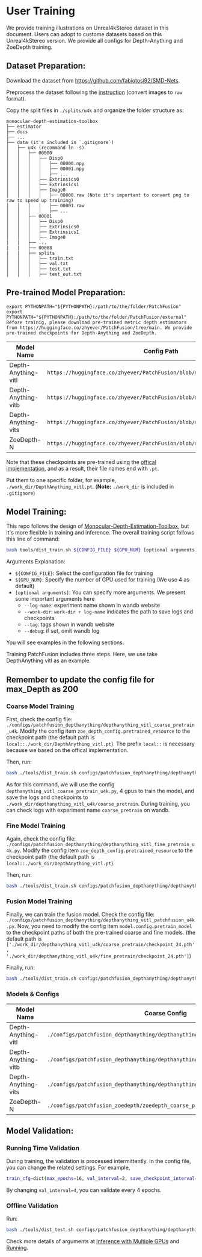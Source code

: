 
# **User Training**

We provide training illustrations on Unreal4kStereo dataset in this document. Users can adopt to custome datasets based on this Unreal4kStereo version. We provide all configs for Depth-Anything and ZoeDepth training.


## Dataset Preparation:

Download the dataset from https://github.com/fabiotosi92/SMD-Nets.

Preprocess the dataset following the [instruction](https://github.com/fabiotosi92/SMD-Nets?tab=readme-ov-file#unrealstereo4k) (convert images to `raw` format).

Copy the split files in `./splits/u4k` and organize the folder structure as:

```none
monocular-depth-estimation-toolbox
├── estimator
├── docs
├── ...
├── data (it's included in `.gitignore`)
│   ├── u4k (recommand ln -s)
│   │   ├── 00000
│   │   │   ├── Disp0
│   │   │   │   ├── 00000.npy
│   │   │   │   ├── 00001.npy
│   │   │   │   ├── ...
│   │   │   ├── Extrinsics0
│   │   │   ├── Extrinsics1
│   │   │   ├── Image0
│   │   │   │   ├── 00000.raw (Note it's important to convert png to raw to speed up training)
│   │   │   │   ├── 00001.raw
│   │   │   │   ├── ...
│   │   ├── 00001
│   │   │   ├── Disp0
│   │   │   ├── Extrinsics0
│   │   │   ├── Extrinsics1
│   │   │   ├── Image0
|   |   ├── ...
|   |   ├── 00008
|   |   ├── splits
│   │   │   ├── train.txt
│   │   │   ├── val.txt
│   │   │   ├── test.txt
│   │   │   ├── test_out.txt
```

## Pre-trained Model Preparation:

```
export PYTHONPATH="${PYTHONPATH}:/path/to/the/folder/PatchFusion"
export PYTHONPATH="${PYTHONPATH}:/path/to/the/folder/PatchFusion/external"
Before trainig, please download pre-trained metric depth estimators from https://huggingface.co/zhyever/PatchFusion/tree/main. We provide pre-trained checkpoints for Depth-Anything and ZoeDepth.
```

| Model Name  | Config Path  | 
|---|---|
| Depth-Anything-vitl  |  `https://huggingface.co/zhyever/PatchFusion/blob/main/DepthAnything_vitl.pt` |
| Depth-Anything-vitb  |  `https://huggingface.co/zhyever/PatchFusion/blob/main/DepthAnything_vitb.pt` |
| Depth-Anything-vits  |  `https://huggingface.co/zhyever/PatchFusion/blob/main/DepthAnything_vits.pt` |
| ZoeDepth-N  |  `https://huggingface.co/zhyever/PatchFusion/blob/main/patchfusion_u4k.pt` |

Note that these checkpoints are pre-trained using the [offical implementation](https://github.com/isl-org/ZoeDepth), and as a result, their file names end with `.pt`. 

Put them to one specific folder, for example, `./work_dir/DepthAnything_vitl.pt`. (**Note:** `./work_dir` is included in `.gitignore`)

## Model Training:

This repo follows the design of [Monocular-Depth-Estimation-Toolbox](https://github.com/zhyever/Monocular-Depth-Estimation-Toolbox), but it's more flexible in training and inference. The overall training script follows this line of command:

``` bash
bash tools/dist_train.sh ${CONFIG_FILE} ${GPU_NUM} [optional arguments]
```

Arguments Explanation:
- `${CONFIG_FILE}`: Select the configuration file for training
- `${GPU_NUM}`: Specify the number of GPU used for training (We use 4 as default)
- `[optional arguments]`: You can specify more arguments. We present some important arguments here
    - `--log-name`: experiment name shown in wandb website
    - `--work-dir`: `work-dir + log-name` indicates the path to save logs and checkpoints
    - `--tag`: tags shown in wandb website
    - `--debug`: if set, omit wandb log

You will see examples in the following sections.

Training PatchFusion includes three steps. Here, we use take DepthAnything vitl as an example. 


## Remember to update the config file for max_Depth as 200


### Coarse Model Training

First, check the config file: `./configs/patchfusion_depthanything/depthanything_vitl_coarse_pretrain_u4k`. Modify the config item `zoe_depth_config.pretrained_resource` to the checkpoint path (the default path is `local::./work_dir/DepthAnything_vitl.pt`). The prefix `local::` is necessary because we based on the offical implementation.

Then, run:
``` bash
bash ./tools/dist_train.sh configs/patchfusion_depthanything/depthanything_vitl_coarse_pretrain_u4k.py 4 --work-dir ./work_dir/depthanything_vitl_u4k --log-name coarse_pretrain --tag coarse,da,vitl
```

As for this command, we will use the config `depthanything_vitl_coarse_pretrain_u4k.py`, 4 gpus to train the model, and save the logs and checkpoints to `./work_dir/depthanything_vitl_u4k/coarse_pretrain`. During training, you can check logs with experiment name `coarse_pretrain` on wandb.

### Fine Model Training

Again, check the config file: `./configs/patchfusion_depthanything/depthanything_vitl_fine_pretrain_u4k.py`. Modify the config item `zoe_depth_config.pretrained_resource` to the checkpoint path (the default path is `local::./work_dir/DepthAnything_vitl.pt`).

Then, run:
``` bash
bash ./tools/dist_train.sh configs/patchfusion_depthanything/depthanything_vitl_fine_pretrain_u4k.py 4 --work-dir ./work_dir/depthanything_vitl_u4k --log-name fine_pretrain --tag fine,da,vitl
```

### Fusion Model Training

Finally, we can train the fusion model. Check the config file: `./configs/patchfusion_depthanything/depthanything_vitl_patchfusion_u4k.py`. Now, you need to modify the config item `model.config.pretrain_model` to the checkpoint paths of both the pre-trained coarse and fine models. (the default path is `['./work_dir/depthanything_vitl_u4k/coarse_pretrain/checkpoint_24.pth', './work_dir/depthanything_vitl_u4k/fine_pretrain/checkpoint_24.pth']`)

Finally, run:
``` bash
bash ./tools/dist_train.sh configs/patchfusion_depthanything/depthanything_vitl_patchfusion_u4k.py 4 --work-dir ./work_dir/depthanything_vitl_u4k --log-name patchfusion --tag patchfusion,da,vitl
```

### Models & Configs

| Model Name  | Coarse Config  | Fine Config  | PatchFusion Config  | 
|---|---|---|---|
| Depth-Anything-vitl  | `./configs/patchfusion_depthanything/depthanything_vitl_coarse_pretrain_u4k.py` | `./configs/patchfusion_depthanything/depthanything_vitl_fine_pretrain_u4k.py` | `./configs/patchfusion_depthanything/depthanything_vitl_patchfusion_u4k.py` |
| Depth-Anything-vitb  | `./configs/patchfusion_depthanything/depthanything_vitb_coarse_pretrain_u4k.py` | `./configs/patchfusion_depthanything/depthanything_vitb_fine_pretrain_u4k.py` | `./configs/patchfusion_depthanything/depthanything_vitb_patchfusion_u4k.py` |
| Depth-Anything-vits  | `./configs/patchfusion_depthanything/depthanything_vits_coarse_pretrain_u4k.py` | `./configs/patchfusion_depthanything/depthanything_vits_fine_pretrain_u4k.py` | `./configs/patchfusion_depthanything/depthanything_vits_patchfusion_u4k.py` |
| ZoeDepth-N  |  `./configs/patchfusion_zoedepth/zoedepth_coarse_pretrain_u4k.py` | `./configs/patchfusion_zoedepth/zoedepth_fine_pretrain_u4k.py` | `./configs/patchfusion_zoedepth/zoedepth_patchfusion_u4k.py` |

## Model Validation:

### Running Time Validation
During training, the validation is processed intermittently. In the config file, you can change the related settings. For example, 

``` bash
train_cfg=dict(max_epochs=16, val_interval=2, save_checkpoint_interval=16, log_interval=100, train_log_img_interval=500, val_log_img_interval=50, val_type='epoch_base', eval_start=0)
```

By changing `val_interval=4`, you can validate every 4 epochs. 

### Offline Validation
Run:

```bash
bash ./tools/dist_test.sh configs/patchfusion_depthanything/depthanything_vitl_patchfusion_u4k.py 4 --ckp-path ./work_dir/depthanything_vitl_u4k/patchfusion/checkpoint_16.pth --cai-mode m1
```

Check more details of arguments at [Inference with Multiple GPUs](https://github.com/zhyever/PatchFusion/blob/main/docs/user_infer.md#inference-with-multiple-gpus) and [Running](https://github.com/zhyever/PatchFusion?tab=readme-ov-file#running).




